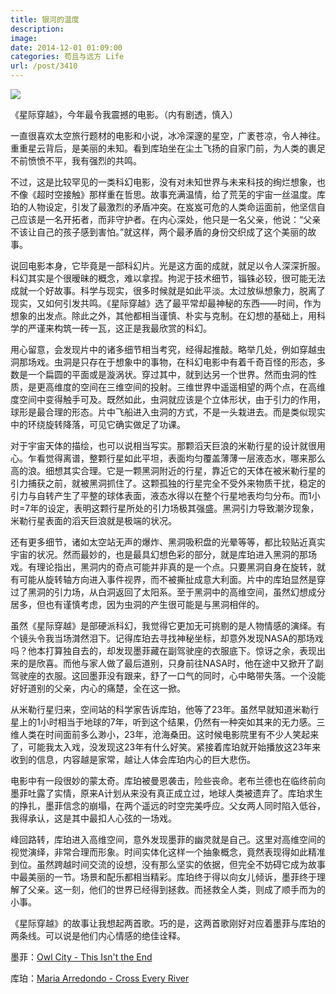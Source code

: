 ```yaml
---
title: 银河的温度
description: 
image: 
date: 2014-12-01 01:09:00
categories: 苟且与远方 Life
url: /post/3410
---
```


![](https://cdn.victor42.work/posts/2014-12/12-01/1.jpg)

《星际穿越》，今年最令我震撼的电影。（内有剧透，慎入）

一直很喜欢太空旅行题材的电影和小说，冰冷深邃的星空，广袤苍凉，令人神往。重重星云背后，是美丽的未知。看到库珀坐在尘土飞扬的自家门前，为人类的裹足不前愤愤不平，我有强烈的共鸣。

不过，这是比较罕见的一类科幻电影，没有对未知世界与未来科技的绚烂想象，也不像《超时空接触》那样重在哲思。故事充满温情，给了荒芜的宇宙一丝温度。库珀的人物设定，引发了最激烈的矛盾冲突。在岌岌可危的人类命运面前，他坚信自己应该是一名开拓者，而非守护者。在内心深处，他只是一名父亲，他说：“父亲不该让自己的孩子感到害怕。”就这样，两个最矛盾的身份交织成了这个美丽的故事。

说回电影本身，它毕竟是一部科幻片。光是这方面的成就，就足以令人深深折服。科幻其实是个很暧昧的概念，难以拿捏。拘泥于技术细节，锱铢必较，很可能无法成就一个好故事。科学与现实，很多时候就是如此平淡。太过放纵想象力，脱离了现实，又如何引发共鸣。《星际穿越》选了最平常却最神秘的东西——时间，作为想象的出发点。除此之外，其他都相当谨慎、朴实与克制。在幻想的基础上，用科学的严谨来构筑一砖一瓦，这正是我最欣赏的科幻。

用心留意，会发现片中的诸多细节相当考究，经得起推敲。略举几处，例如穿越虫洞那场戏。虫洞是只存在于想象中的事物，在科幻电影中有着千奇百怪的形态，多数是一个扁圆的平面或是漩涡状。穿过其中，就到达另一个世界。然而虫洞的性质，是更高维度的空间在三维空间的投射。三维世界中遥遥相望的两个点，在高维度空间中变得触手可及。既然如此，虫洞就应该是个立体形状，由于引力的作用，球形是最合理的形态。片中飞船进入虫洞的方式，不是一头栽进去。而是类似现实中的环绕旋转降落，可见它确实做足了功课。

对于宇宙天体的描绘，也可以说相当写实。那颗滔天巨浪的米勒行星的设计就很用心。乍看觉得离谱，整颗行星如此平坦，表面均匀覆盖薄薄一层液态水，哪来那么高的浪。细想其实合理。它是一颗黑洞附近的行星，靠近它的天体在被米勒行星的引力捕获之前，就被黑洞抓住了。这颗孤独的行星完全不受外来物质干扰，稳定的引力与自转产生了平整的球体表面，液态水得以在整个行星地表均匀分布。而1小时=7年的设定，表明这颗行星所处的引力场极其强盛。黑洞引力导致潮汐现象，米勒行星表面的滔天巨浪就是极端的状况。

还有更多细节，诸如太空站无声的爆炸、黑洞吸积盘的光晕等等，都比较贴近真实宇宙的状况。然而最妙的，也是最具幻想色彩的部分，就是库珀进入黑洞的那场戏。有理论指出，黑洞内的奇点可能并非真的是一个点。只要黑洞自身在旋转，就有可能从旋转轴方向进入事件视界，而不被撕扯成意大利面。片中的库珀显然是穿过了黑洞的引力场，从白洞返回了太阳系。至于黑洞中的高维空间，虽然幻想成分居多，但也有谨慎考虑，因为虫洞的产生很可能是与黑洞相伴的。

虽然《星际穿越》是部硬派科幻，我觉得它更加无可挑剔的是人物情感的演绎。有个镜头令我当场潸然泪下。记得库珀去寻找神秘坐标，却意外发现NASA的那场戏吗？他本打算独自去的，却发现墨菲藏在副驾驶座的衣服底下。惊讶之余，表现出来的是欣喜。而他与家人做了最后道别，只身前往NASA时，他在途中又掀开了副驾驶座的衣服。这回墨菲没有跟来，舒了一口气的同时，心中略带失落。一个没能好好道别的父亲，内心的痛楚，全在这一掀。

从米勒行星归来，空间站的科学家告诉库珀，他等了23年。虽然早就知道米勒行星上的1小时相当于地球的7年，听到这个结果，仍然有一种突如其来的无力感。三维人类在时间面前多么渺小，23年，沧海桑田。这时候电影院里有不少人笑起来了，可能我太入戏，没发现这23年有什么好笑。紧接着库珀就开始播放这23年来收到的信息，内容越是家常，越让人体会库珀内心的巨大悲伤。

电影中有一段很妙的蒙太奇。库珀被曼恩袭击，险些丧命。老布兰德也在临终前向墨菲吐露了实情，原来A计划从来没有真正成立过，地球人类被遗弃了。库珀求生的挣扎，墨菲信念的崩塌，在两个遥远的时空完美呼应。父女两人同时陷入低谷，我得承认，这是其中最扣人心弦的一场戏。

峰回路转，库珀进入高维空间，意外发现墨菲的幽灵就是自己。这里对高维空间的视觉演绎，非常合理而形象。时间实体化这样一个抽象概念，竟然表现得如此精准到位。虽然跨越时间交流的设想，没有那么坚实的依据，但完全不妨碍它成为故事中最美丽的一节。场景和配乐都相当精彩。库珀终于得以向女儿倾诉，墨菲终于理解了父亲。这一刻，他们的世界已经得到拯救。而拯救全人类，则成了顺手而为的小事。

《星际穿越》的故事让我想起两首歌。巧的是，这两首歌刚好对应着墨菲与库珀的两条线。可以说是他们内心情感的绝佳诠释。

墨菲：[Owl City - This Isn't the End](http://music.163.com/#/song?id=28727863)

库珀：[Maria Arredondo - Cross Every River](http://music.163.com/#/song?id=3026485)